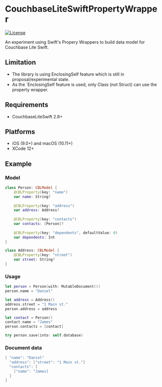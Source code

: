 # CouchbaseLiteSwiftPropertyWrapper

[![License](https://img.shields.io/badge/License-Apache%202.0-blue.svg)](https://opensource.org/licenses/Apache-2.0)

An experiment using Swift's Propery Wrappers to build data model for Couchbase Lite Swift.

## Limitation
* The library is using EnclosingSelf feature which is still in proposal/experimental state.
* As the `EnclosingSelf feature is used, only Class (not Struct) can use the property wrapper.

## Requirements
* CouchbaseLiteSwift 2.8+

## Platforms
* iOS (9.0+) and macOS (10.11+)
* XCode 12+

## Example

### Model

```Swift
class Person: CBLModel {
    @CBLProperty(key: "name")
    var name: String?
    
    @CBLProperty(key: "address")
    var address: Address?
    
    @CBLProperty(key: "contacts")
    var contacts: [Person]?
    
    @CBLProperty(key: "dependents", defaultValue: 0)
    var dependents: Int
}

class Address: CBLModel {
    @CBLProperty(key: "street")
    var street: String?
}
```

### Usage

```Swift
let person = Person(with: MutableDocument())
person.name = "Daniel"

let address = Address()
address.street = "1 Main st."
person.address = address

let contact = Person()
contact.name = "James"
person.contacts = [contact]

try person.save(into: self.database)
```

### Document data
```Swift
[ "name": "Daniel"
  "address": ["street": "1 Main st."]
  "contacts": [
  	["name": "James]
  ]
]

```
